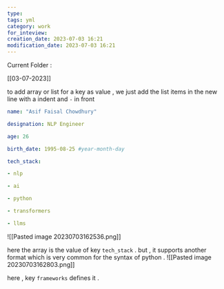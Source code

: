 ```yaml
---
type: 
tags: yml
category: work
for_inteview: 
creation_date: 2023-07-03 16:21
modification_date: 2023-07-03 16:21
---
```


Current Folder : 




[[03-07-2023]]

to add array or list for a key as value , we just add the list items in the new line with a indent and `-` in front 
```yml
name: "Asif Faisal Chowdhury"

designation: NLP Engineer

age: 26

birth_date: 1995-08-25 #year-month-day

tech_stack:

- nlp

- ai

- python

- transformers

- llms
```
![[Pasted image 20230703162536.png]]


here  the array is the value of key `tech_stack` . but , it supports another format which is very common for the syntax of python . 
![[Pasted image 20230703162803.png]]

here , key `frameworks` defines it . 


